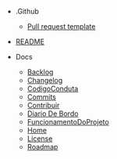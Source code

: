 
- .Github
  - [Pull request template](.github/PULL_REQUEST_TEMPLATE/pull_request_template.md)

- [README](README.md)

- Docs
  - [Backlog](docs/Backlog.md)
  - [Changelog](docs/changelog.md)
  - [CodigoConduta](docs/codigoConduta.md)
  - [Commits](docs/commits.md)
  - [Contribuir](docs/contribuir.md)
  - [Diario De Bordo](docs/diario-de-bordo.md)
  - [FuncionamentoDoProjeto](docs/funcionamentoDoProjeto.md)
  - [Home](docs/home.md)
  - [License](docs/license.md)
  - [Roadmap](docs/roadmap.md)
